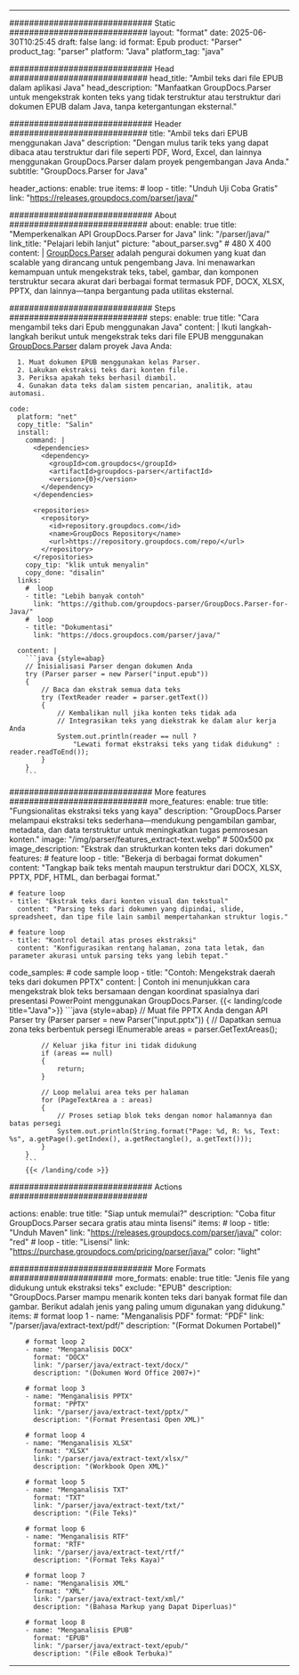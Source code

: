 


---
############################# Static ############################
layout: "format"
date:  2025-06-30T10:25:45
draft: false
lang: id
format: Epub
product: "Parser"
product_tag: "parser"
platform: "Java"
platform_tag: "java"

############################# Head ############################
head_title: "Ambil teks dari file EPUB dalam aplikasi Java"
head_description: "Manfaatkan GroupDocs.Parser untuk mengekstrak konten teks yang tidak terstruktur atau terstruktur dari dokumen EPUB dalam Java, tanpa ketergantungan eksternal."

############################# Header ############################
title: "Ambil teks dari EPUB menggunakan Java" 
description: "Dengan mulus tarik teks yang dapat dibaca atau terstruktur dari file seperti PDF, Word, Excel, dan lainnya menggunakan GroupDocs.Parser dalam proyek pengembangan Java Anda."
subtitle: "GroupDocs.Parser for Java" 

header_actions:
  enable: true
  items:
    #  loop
    - title: "Unduh Uji Coba Gratis"
      link: "https://releases.groupdocs.com/parser/java/"
      
############################# About ############################
about:
    enable: true
    title: "Memperkenalkan API GroupDocs.Parser for Java"
    link: "/parser/java/"
    link_title: "Pelajari lebih lanjut"
    picture: "about_parser.svg" # 480 X 400
    content: |
       [GroupDocs.Parser](/parser/java/) adalah pengurai dokumen yang kuat dan scalable yang dirancang untuk pengembang Java. Ini menawarkan kemampuan untuk mengekstrak teks, tabel, gambar, dan komponen terstruktur secara akurat dari berbagai format termasuk PDF, DOCX, XLSX, PPTX, dan lainnya—tanpa bergantung pada utilitas eksternal.

############################# Steps ############################
steps:
    enable: true
    title: "Cara mengambil teks dari Epub menggunakan Java"
    content: |
      Ikuti langkah-langkah berikut untuk mengekstrak teks dari file EPUB menggunakan [GroupDocs.Parser](/parser/java/) dalam proyek Java Anda:
      
      1. Muat dokumen EPUB menggunakan kelas Parser.
      2. Lakukan ekstraksi teks dari konten file.
      3. Periksa apakah teks berhasil diambil.
      4. Gunakan data teks dalam sistem pencarian, analitik, atau automasi.
   
    code:
      platform: "net"
      copy_title: "Salin"
      install:
        command: |
          <dependencies>
            <dependency>
              <groupId>com.groupdocs</groupId>
              <artifactId>groupdocs-parser</artifactId>
              <version>{0}</version>
            </dependency>
          </dependencies>

          <repositories>
            <repository>
              <id>repository.groupdocs.com</id>
              <name>GroupDocs Repository</name>
              <url>https://repository.groupdocs.com/repo/</url>
            </repository>
          </repositories>
        copy_tip: "klik untuk menyalin"
        copy_done: "disalin"
      links:
        #  loop
        - title: "Lebih banyak contoh"
          link: "https://github.com/groupdocs-parser/GroupDocs.Parser-for-Java/"
        #  loop
        - title: "Dokumentasi"
          link: "https://docs.groupdocs.com/parser/java/"
          
      content: |
        ```java {style=abap}
        // Inisialisasi Parser dengan dokumen Anda
        try (Parser parser = new Parser("input.epub"))
        {
            // Baca dan ekstrak semua data teks
            try (TextReader reader = parser.getText())
            {
                // Kembalikan null jika konten teks tidak ada
                // Integrasikan teks yang diekstrak ke dalam alur kerja Anda
                System.out.println(reader == null ? 
                    "Lewati format ekstraksi teks yang tidak didukung" : reader.readToEnd());
            }
        }
        ```            

############################# More features ############################
more_features:
  enable: true
  title: "Fungsionalitas ekstraksi teks yang kaya"
  description: "GroupDocs.Parser melampaui ekstraksi teks sederhana—mendukung pengambilan gambar, metadata, dan data terstruktur untuk meningkatkan tugas pemrosesan konten."
  image: "/img/parser/features_extract-text.webp" # 500x500 px
  image_description: "Ekstrak dan strukturkan konten teks dari dokumen"
  features:
    # feature loop
    - title: "Bekerja di berbagai format dokumen"
      content: "Tangkap baik teks mentah maupun terstruktur dari DOCX, XLSX, PPTX, PDF, HTML, dan berbagai format."

    # feature loop
    - title: "Ekstrak teks dari konten visual dan tekstual"
      content: "Parsing teks dari dokumen yang dipindai, slide, spreadsheet, dan tipe file lain sambil mempertahankan struktur logis."

    # feature loop
    - title: "Kontrol detail atas proses ekstraksi"
      content: "Konfigurasikan rentang halaman, zona tata letak, dan parameter akurasi untuk parsing teks yang lebih tepat."
      
  code_samples:
    # code sample loop
    - title: "Contoh: Mengekstrak daerah teks dari dokumen PPTX"
      content: |
        Contoh ini menunjukkan cara mengekstrak blok teks bersamaan dengan koordinat spasialnya dari presentasi PowerPoint menggunakan GroupDocs.Parser.
        {{< landing/code title="Java">}}
        ```java {style=abap}
        //  Muat file PPTX Anda dengan API Parser
        try (Parser parser = new Parser("input.pptx"))
        {
            // Dapatkan semua zona teks berbentuk persegi
            IEnumerable<PageTextArea> areas = parser.GetTextAreas();

            // Keluar jika fitur ini tidak didukung
            if (areas == null)
            {
                return;
            }

            // Loop melalui area teks per halaman
            for (PageTextArea a : areas)
            {
                // Proses setiap blok teks dengan nomor halamannya dan batas persegi
                System.out.println(String.format("Page: %d, R: %s, Text: %s", a.getPage().getIndex(), a.getRectangle(), a.getText()));
            }
        }
        ```
        {{< /landing/code >}}


############################# Actions ############################

actions:
  enable: true
  title: "Siap untuk memulai?"
  description: "Coba fitur GroupDocs.Parser secara gratis atau minta lisensi"
  items:
    #  loop
    - title: "Unduh Maven"
      link: "https://releases.groupdocs.com/parser/java/"
      color: "red"
        #  loop
    - title: "Lisensi"
      link: "https://purchase.groupdocs.com/pricing/parser/java/"
      color: "light"


############################# More Formats #####################
more_formats:
    enable: true
    title: "Jenis file yang didukung untuk ekstraksi teks"
    exclude: "EPUB"
    description: "GroupDocs.Parser mampu menarik konten teks dari banyak format file dan gambar. Berikut adalah jenis yang paling umum digunakan yang didukung."
    items: 
        # format loop 1
        - name: "Menganalisis PDF"
          format: "PDF"
          link: "/parser/java/extract-text/pdf/"
          description: "(Format Dokumen Portabel)"
          
        # format loop 2
        - name: "Menganalisis DOCX"
          format: "DOCX"
          link: "/parser/java/extract-text/docx/"
          description: "(Dokumen Word Office 2007+)"
          
        # format loop 3
        - name: "Menganalisis PPTX"
          format: "PPTX"
          link: "/parser/java/extract-text/pptx/"
          description: "(Format Presentasi Open XML)"
          
        # format loop 4
        - name: "Menganalisis XLSX"
          format: "XLSX"
          link: "/parser/java/extract-text/xlsx/"
          description: "(Workbook Open XML)"
          
        # format loop 5
        - name: "Menganalisis TXT"
          format: "TXT"
          link: "/parser/java/extract-text/txt/"
          description: "(File Teks)"
          
        # format loop 6
        - name: "Menganalisis RTF"
          format: "RTF"
          link: "/parser/java/extract-text/rtf/"
          description: "(Format Teks Kaya)"
          
        # format loop 7
        - name: "Menganalisis XML"
          format: "XML"
          link: "/parser/java/extract-text/xml/"
          description: "(Bahasa Markup yang Dapat Diperluas)"
          
        # format loop 8
        - name: "Menganalisis EPUB"
          format: "EPUB"
          link: "/parser/java/extract-text/epub/"
          description: "(File eBook Terbuka)"
         
          

---